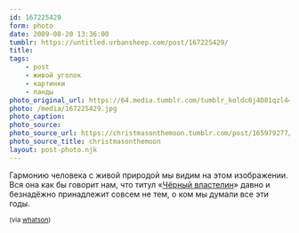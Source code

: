```yaml
---
id: 167225429
form: photo
date: 2009-08-20 13:36:00
tumblr: https://untitled.urbansheep.com/post/167225429/
title:
tags:
    - post
    - живой уголок
    - картинки
    - панды
photo_original_url: https://64.media.tumblr.com/tumblr_koldc6j4D81qzl444o1_640.jpg
photo: /media/167225429.jpg
photo_caption: 
photo_source:
photo_source_url: https://christmasonthemoon.tumblr.com/post/165979277/i-tumblrd-this-before-but-im-doing-so-again
photo_source_title: christmasonthemoon
layout: post-photo.njk
---
```


<p>Гармонию человека с живой природой мы видим на этом изображении. Вся она как бы говорит нам, что титул «<a href="http://lurkmore.ru/%D0%A7%D0%B5%D1%80%D0%BD%D1%8B%D0%B9_%D0%B2%D0%BB%D0%B0%D1%81%D1%82%D0%B5%D0%BB%D0%B8%D0%BD">Чёрный властелин</a>» давно и безнадёжно принадлежит совсем не тем, о ком мы думали все эти годы.</p>

<p><small>(via <a href="http://whatson.tumblr.com/post/166679363/christmasonthemoon-i-tumblrd-this-before-but">whatson</a>)</small></p>
